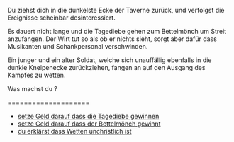 Du ziehst dich in die dunkelste Ecke der Taverne zurück, und verfolgst die Ereignisse scheinbar desinteressiert. 

Es dauert nicht lange und die Tagediebe gehen zum Bettelmönch um Streit anzufangen. Der Wirt tut so als ob er nichts sieht, sorgt aber dafür dass Musikanten und Schankpersonal verschwinden.

Ein junger und ein alter Soldat, welche sich unauffällig ebenfalls in die dunkle Kneipenecke zurückziehen, fangen an auf den Ausgang des Kampfes zu wetten. 

Was machst du ?

====================

  * [setze Geld darauf dass die Tagediebe gewinnen](bet_on_thougs_de.md)
  * [setze Geld darauf dass der Bettelmönch gewinnt](bet_on_monk_de.md)
  * [du erklärst dass Wetten unchristlich ist](spoilbetting_de.md)


